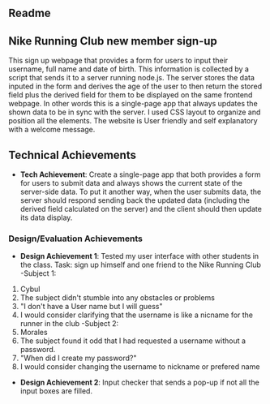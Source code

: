 Readme 
---

## Nike Running Club new member sign-up
This sign up webpage that provides a form for users to input their username, full name and date of birth. This information is collected by a script that sends it to a server running node.js. The server stores the data inputed in the form and derives the age of the user to then return the stored field plus the derived field for them to be displayed on the same frontend webpage. In other words this is a single-page app that always updates the shown data to be in sync with the server. I used CSS layout to organize and position all the elements. The website is User friendly and self explanatory with a welcome message.
## Technical Achievements
- **Tech Achievement**: Create a single-page app that both provides a form for users to submit data and always shows the current state of the server-side data. To put it another way, when the user submits data, the server should respond sending back the updated data (including the derived field calculated on the server) and the client should then update its data display.

### Design/Evaluation Achievements
- **Design Achievement 1**: Tested my user interface with other students in the class.
 Task: sign up himself and one friend to the Nike Running Club
-Subject 1:
1. Cybul
2. The subject didn't stumble into any obstacles or problems
3. "I don't have a User name but I will guess"
4. I would consider clarifying that the username is like a nicname for the runner in the club
-Subject 2:
1. Morales
2. The subject found it odd that I had requested a username without a password.
3. "When did I create my password?"
4. I would consider changing the username to nickname or prefered name

- **Design Achievement 2**: Input checker that sends a pop-up if not all the input boxes are filled.
